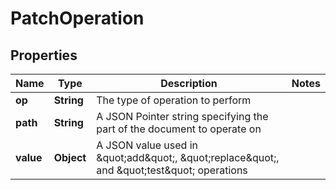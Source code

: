 

# PatchOperation


## Properties

Name | Type | Description | Notes
------------ | ------------- | ------------- | -------------
**op** | **String** | The type of operation to perform | 
**path** | **String** | A JSON Pointer string specifying the part of the document to operate on | 
**value** | **Object** | A JSON value used in \&quot;add\&quot;, \&quot;replace\&quot;, and \&quot;test\&quot; operations | 



